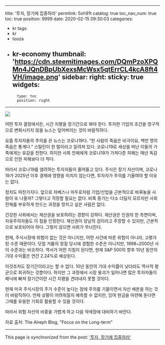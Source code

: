 
---
title: '투자, 장기에 집중하라'
permlink: 5oh91t
catalog: true
toc_nav_num: true
toc: true
position: 9999
date: 2020-02-15 09:30:03
categories:
- kr
tags:
- kr
- tooza
- kr-economy
thumbnail: 'https://cdn.steemitimages.com/DQmPzoXPQMn4JQnDBpUbXexsMcWsx5qtErrCL4kcA8ft4VH/image.png'
sidebar:
    right:
        sticky: true
widgets:
    -
        type: toc
        position: right
---


![](https://cdn.steemitimages.com/DQmPzoXPQMn4JQnDBpUbXexsMcWsx5qtErrCL4kcA8ft4VH/image.png)

어떤 투자 결정에서든, 시간 지평을 장기간으로 봐야 한다. 투자한 기업의 조건을 영구적으로 변화시키지 않을 뉴스는 덮어버리는 것이 바람직하다.


요즘 투자자들의 주의를 끈 뉴스는 코로나19다. “한 사람의 죽음은 비극이요, 백만 명의 죽음은 통계다.” 스탈린이 한 말이라고 알려져 있다. 코로나19로 세상을 떠난 이들의 가족에게는 유감을 전한다. 하지만 사회 전체에게 코로나19가 가져다준 피해는 매년 독감으로 인한 피해보다 더 적다.


따라서 코로나19를 염려하는 투자자들이 줄어들고 있다. 주식은 장기 자산이며, 코로나19가 2025년 이후 경제에 영향을 미치지 않는다면, 투자자가 주의를 기울여야 할 이유는 없다.


정치도 마찬가지다. 앞으로 차베스나 마두로처럼 기업/산업을 근본적으로 바꿔놓을 사람이 또 나올까? 그렇다고 걱정할 필요는 없다. 비록 증가는 다소 더딜지 모르지만 사회 전체를 부유하게 만드는 과정을 망치고 싶은 사람은 없다.


건강한 사회에서는 재산권을 보호하려는 경향이 강하다. 재산권은 인권의 한 측면이며, 자유주의자들도 이 점을 인정한다. 재산권이 양날의 검이라고 주장할 수 있지만, 근본적으로 보호되어야 하다. 그렇지 않으면 사회가 무너진다.


현재, 주식시장에 위험이 없는 것은 아니지만, 어떤 사건에 따른 위험이 아니라, 고평가된 수준 때문이다. 닷컴 거품의 정점 당시에 경험한 수준은 아니지만, 1998~2000년 사이 수준과는 비슷하다. 역사가 어떤 지침이 된다면, 현재 S&P 500의 향후 10년 동안의 기대 수익률은 연간 2.24%로 예상된다.


이것조차도 장기간이라고는 할 수 없다. 10년 동안의 기대 수익률이 낮더라도 역사적 평균으로 회귀하는 것뿐이다. 하지만 그 과정에서 시장 붕괴가 일어나면 많은 투자자들이 패닉에 빠져 장기간이란 시간 지평을 견뎌내지 못할 것이다.


현재 미국 주식시장의 주가 수준이 높다는 점에 주의를 기울이면서 자산 배분을 하는 것이 바람직하다. 언제 상황이 어려워질지 예측할 수 없지만, 잉여 현금을 마련해 둔다면 그때를 유용한 기회로 활용할 수 있을 것이다.


따라서 위험 자산의 비중을 가볍게 하고 다음 약세장에 대비하기 바란다.


자료 출처: The Alreph Blog, "Focus on the Long-term"

- - -

This page is synchronized from the post: ['투자, 장기에 집중하라'](https://steemit.com/@pius.pius/5oh91t)
